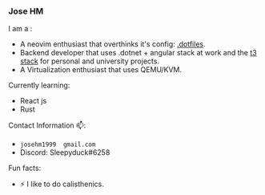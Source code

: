 ### Jose HM
I am a :
  * A neovim enthusiast that overthinks it's config: [.dotfiles](https://github.com/Josehm1999/.dotfiles/tree/main/nvim/.config/nvim).
  * Backend developer that uses  .dotnet + angular stack at work and the [t3 stack](https://github.com/t3-oss/create-t3-app) for personal and university projects.
  * A Virtualization enthusiast that uses QEMU/KVM.

Currently learning:
  * React js
  * Rust

Contact Information 📫:
  * <code>josehm1999 <at> gmail.com</code>
  * Discord: Sleepyduck#6258

Fun facts:
  * ⚡ I like to do calisthenics.
    
<!--
**Josehm1999/Josehm1999** is a ✨ _special_ ✨ repository because its `README.md` (this file) appears on your GitHub profile.

Here are some ideas to get you started:

- 🔭 I’m currently working on ...
- 🌱 I’m currently learning ...
- 👯 I’m looking to collaborate on ...
- 🤔 I’m looking for help with ...
- 💬 Ask me about ...
- 📫 How to reach me: ...
- 😄 Pronouns: ...
- ⚡ Fun fact: ...
-->

